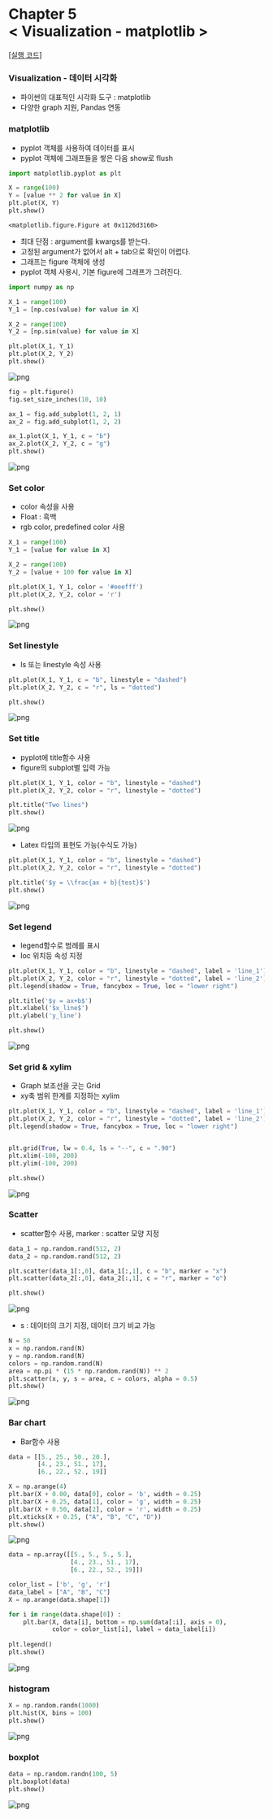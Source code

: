 
Chapter 5<br/>
< Visualization - matplotlib >
===============================

[[실행 코드]](https://github.com/alstn2468/Python_For_Machine_Learning/blob/master/Chapter.5/4.ipynb)


### Visualization - 데이터 시각화
- 파이썬의 대표적인 시각화 도구 : matplotlib
- 다양한 graph 지원, Pandas 연동


### matplotlib
- pyplot 객체를 사용하여 데이터를 표시
- pyplot 객체에 그래프들을 쌓은 다음 show로 flush


```python
import matplotlib.pyplot as plt

X = range(100)
Y = [value ** 2 for value in X]
plt.plot(X, Y)
plt.show()
```


    <matplotlib.figure.Figure at 0x1126d3160>


- 최대 단점 : argument를 kwargs를 받는다.
- 고정된 argument가 없어서 alt + tab으로 확인이 어렵다.
- 그래프는 figure 객체에 생성
- pyplot 객체 사용시, 기본 figure에 그래프가 그려진다.


```python
import numpy as np

X_1 = range(100)
Y_1 = [np.cos(value) for value in X]

X_2 = range(100)
Y_2 = [np.sin(value) for value in X]

plt.plot(X_1, Y_1)
plt.plot(X_2, Y_2)
plt.show()
```


![png](output_3_0.png)



```python
fig = plt.figure()
fig.set_size_inches(10, 10)

ax_1 = fig.add_subplot(1, 2, 1)
ax_2 = fig.add_subplot(1, 2, 2)

ax_1.plot(X_1, Y_1, c = "b")
ax_2.plot(X_2, Y_2, c = "g")
plt.show()
```


![png](output_4_0.png)


### Set color
- color 속성을 사용
- Float : 흑백
- rgb color, predefined color 사용


```python
X_1 = range(100)
Y_1 = [value for value in X]

X_2 = range(100)
Y_2 = [value + 100 for value in X]

plt.plot(X_1, Y_1, color = '#eeefff')
plt.plot(X_2, Y_2, color = 'r')

plt.show()
```


![png](output_6_0.png)


### Set linestyle
- ls 또는 linestyle 속성 사용


```python
plt.plot(X_1, Y_1, c = "b", linestyle = "dashed")
plt.plot(X_2, Y_2, c = "r", ls = "dotted")

plt.show()
```


![png](output_8_0.png)


### Set title
- pyplot에 title함수 사용
- figure의 subplot별 입력 가능


```python
plt.plot(X_1, Y_1, color = "b", linestyle = "dashed")
plt.plot(X_2, Y_2, color = "r", linestyle = "dotted")

plt.title("Two lines")
plt.show()
```


![png](output_10_0.png)


- Latex 타입의 표현도 가능(수식도 가능)


```python
plt.plot(X_1, Y_1, color = "b", linestyle = "dashed")
plt.plot(X_2, Y_2, color = "r", linestyle = "dotted")

plt.title('$y = \\frac{ax + b}{test}$')
plt.show()
```


![png](output_12_0.png)


### Set legend
- legend함수로 범례를 표시
- loc 위치등 속성 지정


```python
plt.plot(X_1, Y_1, color = "b", linestyle = "dashed", label = 'line_1')
plt.plot(X_2, Y_2, color = "r", linestyle = "dotted", label = 'line_2')
plt.legend(shadow = True, fancybox = True, loc = "lower right")

plt.title('$y = ax+b$')
plt.xlabel('$x_line$')
plt.ylabel('y_line')

plt.show()
```


![png](output_14_0.png)


### Set grid & xylim
- Graph 보조선을 긋는 Grid
- xy축 범위 한계를 지정하는 xylim


```python
plt.plot(X_1, Y_1, color = "b", linestyle = "dashed", label = 'line_1')
plt.plot(X_2, Y_2, color = "r", linestyle = "dotted", label = 'line_2')
plt.legend(shadow = True, fancybox = True, loc = "lower right")


plt.grid(True, lw = 0.4, ls = "--", c = ".90")
plt.xlim(-100, 200)
plt.ylim(-100, 200)

plt.show()
```


![png](output_16_0.png)


### Scatter
- scatter함수 사용, marker : scatter 모양 지정


```python
data_1 = np.random.rand(512, 2)
data_2 = np.random.rand(512, 2)

plt.scatter(data_1[:,0], data_1[:,1], c = "b", marker = "x")
plt.scatter(data_2[:,0], data_2[:,1], c = "r", marker = "o")

plt.show()
```


![png](output_18_0.png)


- s : 데이터의 크기 지정, 데이터 크기 비교 가능


```python
N = 50
x = np.random.rand(N)
y = np.random.rand(N)
colors = np.random.rand(N)
area = np.pi * (15 * np.random.rand(N)) ** 2 
plt.scatter(x, y, s = area, c = colors, alpha = 0.5)
plt.show()
```


![png](output_20_0.png)


### Bar chart
- Bar함수 사용


```python
data = [[5., 25., 50., 20.],
        [4., 23., 51., 17],
        [6., 22., 52., 19]]

X = np.arange(4)
plt.bar(X + 0.00, data[0], color = 'b', width = 0.25)
plt.bar(X + 0.25, data[1], color = 'g', width = 0.25)
plt.bar(X + 0.50, data[2], color = 'r', width = 0.25)
plt.xticks(X + 0.25, ("A", "B", "C", "D"))
plt.show()
```


![png](output_22_0.png)



```python
data = np.array([[5., 5., 5., 5.],
                 [4., 23., 51., 17],
                 [6., 22., 52., 19]])

color_list = ['b', 'g', 'r']
data_label = ["A", "B", "C"]
X = np.arange(data.shape[1])

for i in range(data.shape[0]) :
    plt.bar(X, data[i], bottom = np.sum(data[:i], axis = 0),
            color = color_list[i], label = data_label[i])
    
plt.legend()
plt.show()
```


![png](output_23_0.png)


### histogram


```python
X = np.random.randn(1000)
plt.hist(X, bins = 100)
plt.show()
```


![png](output_25_0.png)


### boxplot


```python
data = np.random.randn(100, 5)
plt.boxplot(data)
plt.show()
```


![png](output_27_0.png)

